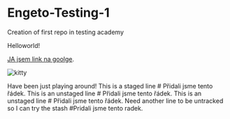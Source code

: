 # Engeto-Testing-1
Creation of first repo in testing academy

Helloworld!

[JA jsem link na goolge](https://google.com/).

![kitty](https://www.irozhlas.cz/sites/default/files/styles/zpravy_twitter/public/images/02884876.jpeg)

Have been just playing around!
This is a staged line                       # Přidali jsme tento řádek.
This is an unstaged line                    # Přidali jsme tento řádek.
This is an unstaged line                    # Přidali jsme tento řádek.
Need another line to be untracked so I can try the stash #Pridali jsme tento radek.